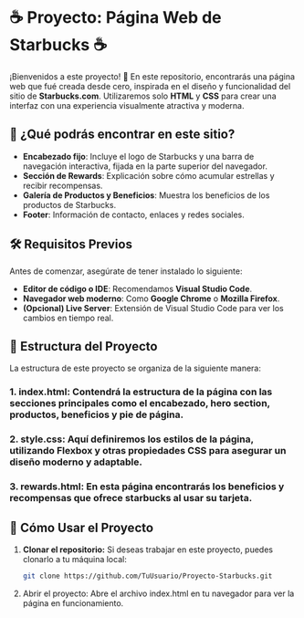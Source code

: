 # ☕ Proyecto: Página Web de Starbucks ☕

¡Bienvenidos a este proyecto! 🎉 En este repositorio, encontrarás una página web que fué creada desde cero, inspirada en el diseño y funcionalidad del sitio de **Starbucks.com**. Utilizaremos solo **HTML** y **CSS** para crear una interfaz con una experiencia visualmente atractiva y moderna.

## 🎯 ¿Qué podrás encontrar en este sitio?

- **Encabezado fijo**: Incluye el logo de Starbucks y una barra de navegación interactiva, fijada en la parte superior del navegador.
- **Sección de Rewards**: Explicación sobre cómo acumular estrellas y recibir recompensas.
- **Galería de Productos y Beneficios**: Muestra los beneficios de los productos de Starbucks.
- **Footer**: Información de contacto, enlaces y redes sociales.

## 🛠️ Requisitos Previos

Antes de comenzar, asegúrate de tener instalado lo siguiente:

- **Editor de código o IDE**: Recomendamos **Visual Studio Code**.
- **Navegador web moderno**: Como **Google Chrome** o **Mozilla Firefox**.
- **(Opcional) Live Server**: Extensión de Visual Studio Code para ver los cambios en tiempo real.

## 🌟 Estructura del Proyecto

La estructura de este proyecto se organiza de la siguiente manera:

### 1. **index.html**: Contendrá la estructura de la página con las secciones principales como el encabezado, hero section, productos, beneficios y pie de página.
### 2. **style.css**: Aquí definiremos los estilos de la página, utilizando Flexbox y otras propiedades CSS para asegurar un diseño moderno y adaptable.
### 3. **rewards.html**: En esta página encontrarás los beneficios y recompensas que ofrece starbucks al usar su tarjeta.

## 📑 Cómo Usar el Proyecto

1. **Clonar el repositorio:**
   Si deseas trabajar en este proyecto, puedes clonarlo a tu máquina local:
   ```bash
   git clone https://github.com/TuUsuario/Proyecto-Starbucks.git
2. Abrir el proyecto:
   Abre el archivo index.html en tu navegador para ver la página en funcionamiento.
